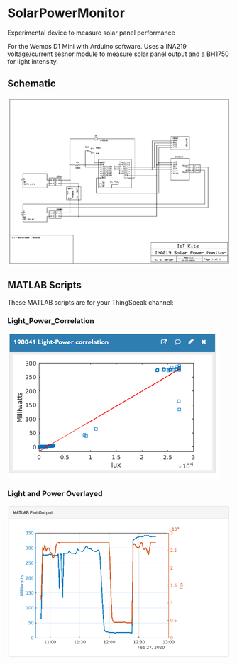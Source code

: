 # SolarPowerMonitor
Experimental device to measure solar panel performance

For the Wemos D1 Mini with Arduino software.
Uses a INA219 voltage/current sesnor module to measure solar panel output and a BH1750 for light intensity.

## Schematic
![](images/INA219_Solar_Schematic.jpg)

## MATLAB Scripts
These MATLAB scripts are for your ThingSpeak channel:

### Light_Power_Correlation
![](images/light_power_correlation.png)

### Light and Power Overlayed
![](images/power_and_light_overlayed.png)

